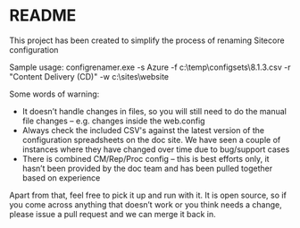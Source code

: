 # README #

This project has been created to simplify the process of renaming Sitecore configuration 

Sample usage: configrenamer.exe -s Azure -f c:\temp\configsets\8.1.3.csv -r "Content Delivery (CD)" -w c:\sites\website

Some words of warning:
* It doesn’t handle changes in files, so you will still need to do the manual file changes – e.g. changes inside the web.config
* Always check the included CSV's against the latest version of the configuration spreadsheets on the doc site. We have seen a couple of instances where they have changed over time due to bug/support cases
* There is combined  CM/Rep/Proc config – this is best efforts only, it hasn’t been provided by the doc team and has been pulled together based on experience

Apart from that, feel free to pick it up and run with it. It is open source, so if you come across anything that doesn’t work or you think needs a change, please issue a pull request and we can merge it back in.